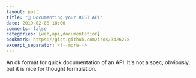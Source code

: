 ```yaml
---
layout: post
title: "🔖 Documenting your REST API"
date: 2019-02-08 10:00
comments: false
categories: [web,api,documentation]
bookmark: https://gist.github.com/iros/3426278
excerpt_separator: <!--more-->
---
```

An ok format for quick documentation of an API. It's not a spec, obviously, but it is nice for thought formulation.<!--more-->
